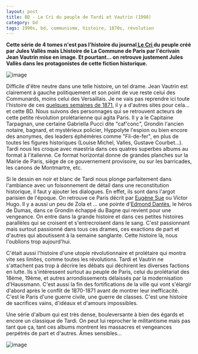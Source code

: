 ```yaml
---
layout: post
title: BD - Le Cri du peuple de Tardi et Vautrin (1998)
category: bd
tags: 1990s, bd, communisme, histoire, 1870s, révolution
---
```

**Cette série de 4 tomes n'est pas l'histoire du journal<a href="https://fr.wikipedia.org/wiki/Le_Cri_du_peuple_(journal,_1871)"> Le Cri </a>du peuple créé par Jules Vallès mais Lhistoire de La Commune de Paris par l'écrivain Jean Vautrin mise en image. Et pourtant... on retrouve justement Jules Vallès dans les protagonistes de cette fiction historique.**

![image](https://filedn.eu/llqi9IBxlYouGRXYG2xlROb/img/2020/cridupeuple.jpg)

Difficile d'être neutre dans une telle histoire, un tel drame. Jean Vautrin est clairement à gauche politiquement et son point de vue reste celui des Communards, moins celui des Versaillais. Je ne vais pas reprendre ici toute l'histoire de ces <a href="https://fr.wikipedia.org/wiki/Commune_de_Paris_(1871)">quelques semaines de 1871</a>, il y a d'autres sites pour cela... et cette BD. Nous suivons des personnages qui se retrouvent acteurs de cette petite révolution prolétarienne qui agita Paris. Il y a le Capitaine Tarpagnan, une certaine Gabriella Pucci dite "caf'conc", Grondin l'ancien notaire, bagnard, et mystérieux policier, Hyppolyte l'espion ou bien encore des anonymes, des leaders éphémères comme "Fil-de-fer", en plus de toutes les figures historiques (Louise Michel, Valles, Gustave Courbet...). Tardi nous les croque avec maestria dans ces quatres superbes albums au format à l'italienne. Ce format horizontal donne de grandes planches sur la Mairie de Paris, siège de ce gouvernement provisoire, ou sur les barricades, les canons de Montmartre, etc. 

Si le dessin en noir et blanc de Tardi nous plonge parfaitement dans l'ambiance avec un foisonnement de détail dans une reconstitution historique, il faut y ajouter les dialogues. En effet, ils sont dans l'argot parisien de l'époque. On retrouve ce Paris décrit par <a href="https://fr.wikipedia.org/wiki/Les_Mystères_de_Paris">Eugène Sue</a> ou Victor Hugo. Il y a aussi un peu de Zola et ... une pointe d'<a href="https://fr.wikipedia.org/wiki/Edmond_Dantès">Edmond Dantès</a>, le héros de Dumas, dans ce Grondin échappé du Bagne qui revient pour une vengeance. On entre dans la grande histoire et dans ces petites histoires parallèles qui se croisent et s'entrecroisent dans le sang. C'est passionnant mais surtout passionné dans tous ces drames, ces exactions de part et d'autres qui aboutissent à la semaine sanglante. Cette histoire là, nous l'oublions trop aujourd'hui.

C'était aussi l'histoire d'une utopie révolutionnaire et prolétaire qui montra vite ses limites, comme toutes les révolutions. Tardi et Vautrin ne s'attachent pas trop à décrire les débats qui déchirent les diverses factions en lutte. Ils s'intéressent surtout au peuple de Paris, celui du prolétariat des 18ème, 19ème, et autres arrondissements délaissés par la modernisation d'Haussmann. C'est aussi la fin des fortifications de la ville qui vont s'élargir d'abord après le conflit de 1870-1871 avant de montrer leur inefficacité. C'est le Paris d'une guerre civile, une guerre de classes. C'est une histoire de sacrifices vains, d'idéaux et d'amours impossibles.

Une série d'album qui est très dense, bouleversante à bien des égards et encore un classique de Tardi. On peut lui reprocher le militantisme mais pas tant que ça, tant ces albums montrent les massacres et vengeances perpétrés de part et d'autres. Âmes sensibles... 

![image](https://filedn.eu/llqi9IBxlYouGRXYG2xlROb/img/2020/cridupeuple2.jpg)
